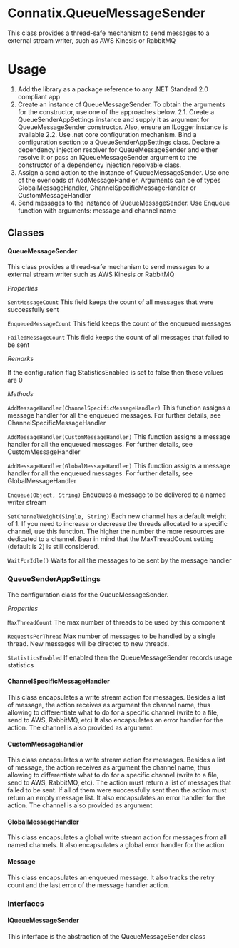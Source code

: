 # Connatix.QueueMessageSender
This class provides a thread-safe mechanism to send messages to a external stream writer, such as AWS Kinesis or RabbitMQ

# Usage
1. Add the library as a package reference to any .NET Standard 2.0 compliant app
2. Create an instance of QueueMessageSender. To obtain the arguments for the constructor, use one of the approaches below.
    2.1. Create a QueueSenderAppSettings instance and supply it as argument for QueueMessageSender constructor. Also, ensure an ILogger instance is available 
    2.2. Use .net core configuration mechanism. Bind a configuration section to a QueueSenderAppSettings class. Declare a dependency injection resolver for QueueMessageSender and either resolve it or pass an IQueueMessageSender argument to the constructor of a dependency injection resolvable class.
3. Assign a send action to the instance of QueueMessageSender. Use one of the overloads of AddMessageHandler. Arguments can be of types GlobalMessageHandler, ChannelSpecificMessageHandler or CustomMessageHandler
4. Send messages to the instance of QueueMessageSender. Use Enqueue function with arguments: message and channel name



## Classes

#### QueueMessageSender

This class provides a thread-safe mechanism to send messages to a external stream writer such as AWS Kinesis or RabbitMQ

_Properties_

`SentMessageCount` This field keeps the count of all messages that were successfully sent

`EnqueuedMessageCount` This field keeps the count of the enqueued messages

`FailedMessageCount` This field keeps the count of all messages that failed to be sent

_Remarks_

If the configuration flag StatisticsEnabled is set to false then these values are 0

_Methods_

`AddMessageHandler(ChannelSpecificMessageHandler)` This function assigns a message handler for all the enqueued messages. For further details, see ChannelSpecificMessageHandler

`AddMessageHandler(CustomMessageHandler)` This function assigns a message handler for all the enqueued messages. For further details, see CustomMessageHandler

`AddMessageHandler(GlobalMessageHandler)` This function assigns a message handler for all the enqueued messages. For further details, see GlobalMessageHandler

`Enqueue(Object, String)` Enqueues a message to be delivered to a named writer stream

`SetChannelWeight(Single, String)` Each new channel has a default weight of 1. If you need to increase or decrease the threads allocated to a specific channel, use this function. The higher the number the more resources are dedicated to a channel. Bear in mind that the MaxThreadCount setting (default is 2) is still considered.

`WaitForIdle()` Waits for all the messages to be sent by the message handler

### QueueSenderAppSettings

The configuration class for the QueueMessageSender.

_Properties_

`MaxThreadCount` The max number of threads to be used by this component

`RequestsPerThread` Max number of messages to be handled by a single thread. New messages will be directed to new threads.

`StatisticsEnabled` If enabled then the QueueMessageSender records usage statistics


#### ChannelSpecificMessageHandler

This class encapsulates a write stream action for messages. Besides a list of message, the action receives as argument the channel name, thus allowing to differentiate what to do for a specific channel (write to a file, send to AWS, RabbitMQ, etc) It also encapsulates an error handler for the action. The channel is also provided as argument.

#### CustomMessageHandler

This class encapsulates a write stream action for messages. Besides a list of message, the action receives as argument the channel name, thus allowing to differentiate what to do for a specific channel (write to a file, send to AWS, RabbitMQ, etc). The action must return a list of messages that failed to be sent. If all of them were successfully sent then the action must return an empty message list. It also encapsulates an error handler for the action. The channel is also provided as argument.

#### GlobalMessageHandler

This class encapsulates a global write stream action for messages from all named channels. It also encapsulates a global error handler for the action

#### Message

This class encapsulates an enqueued message. It also tracks the retry count and the last error of the message handler action.


### Interfaces


#### IQueueMessageSender

This interface is the abstraction of the QueueMessageSender class
